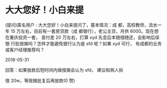 # 大大您好！小白来提

(提问)匿名用户 : 大大您好！小白来提问了，基本情况：成 都，高校教师，流水一年 15 万左右，目前有一套房贷款（成 都银行），老公主贷，月供 6000。现在想在重庆投资一套， 首付差 20 万左右，打算 xyd 先息后本随借随还，会影响后续银 行批按揭吗？怎样才能避免银行认为是 sfd 呢？如果 xyd 可行， 有成都的业务或客户经理推荐吗？

2018-05-31

回答：如果放款后短时间内做按揭会认为 sfd， 建议和熟人拆

借 20w，等按揭批复后再放款(0 赞)